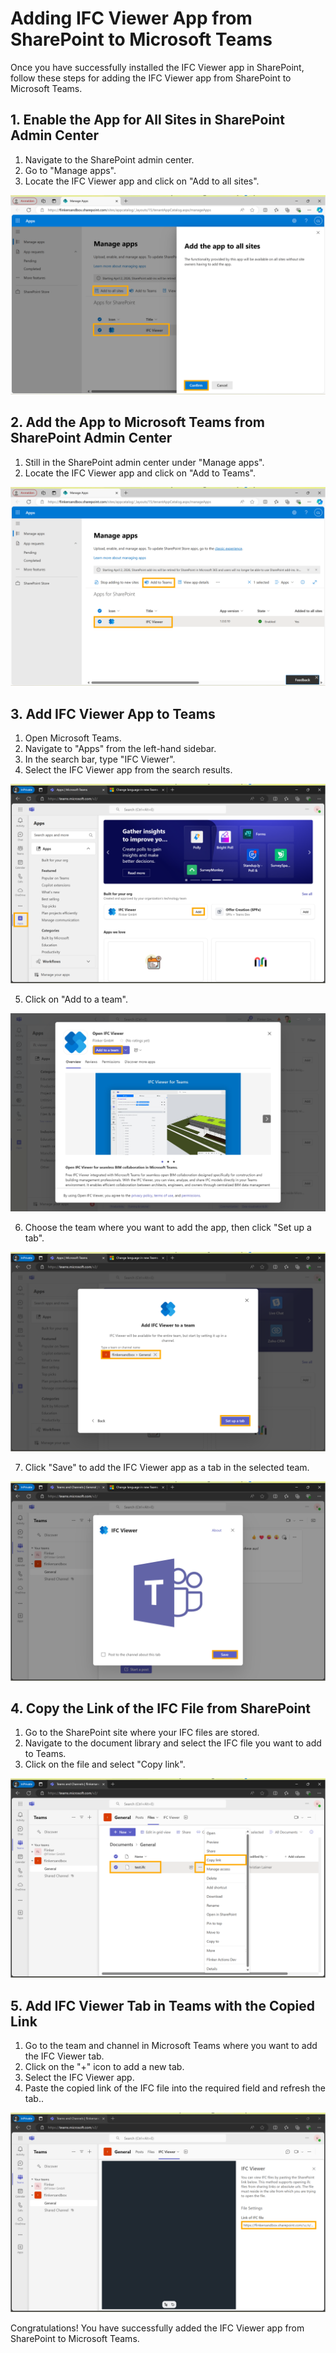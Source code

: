 # Adding IFC Viewer App from SharePoint to Microsoft Teams

Once you have successfully installed the IFC Viewer app in SharePoint, follow these steps for adding the IFC Viewer app from SharePoint to Microsoft Teams.

## 1. Enable the App for All Sites in SharePoint Admin Center

1. Navigate to the SharePoint admin center.
2. Go to "Manage apps".
3. Locate the IFC Viewer app and click on "Add to all sites".

![Add to All Sites](/_media/sharepoint-admin-center-manage-apps-add-to-all-sites.png)

## 2. Add the App to Microsoft Teams from SharePoint Admin Center

1. Still in the SharePoint admin center under "Manage apps".
2. Locate the IFC Viewer app and click on "Add to Teams".

![Add to Teams from Admin Center](/_media/sharepoint-admin-center-manage-apps-add-to-teams.png)

## 3. Add IFC Viewer App to Teams

1. Open Microsoft Teams.
2. Navigate to "Apps" from the left-hand sidebar.
3. In the search bar, type "IFC Viewer".
4. Select the IFC Viewer app from the search results.

![Add App to Teams](/_media/teams-apps-add.png)

5. Click on "Add to a team".

![Add to a Team](/_media/teams-apps-add-to-team.png)

6. Choose the team where you want to add the app, then click "Set up a tab".

![Set Up Tab](/_media/teams-apps-add-to-team-setup-tab.png)

7. Click "Save" to add the IFC Viewer app as a tab in the selected team.

![Save Tab](/_media/teams-apps-add-to-team-save.png)

## 4. Copy the Link of the IFC File from SharePoint

1. Go to the SharePoint site where your IFC files are stored.
2. Navigate to the document library and select the IFC file you want to add to Teams.
3. Click on the file and select "Copy link".

![Copy IFC File Link](/_media/teams-team-files-ifc-file-copy-link.png)

## 5. Add IFC Viewer Tab in Teams with the Copied Link

1. Go to the team and channel in Microsoft Teams where you want to add the IFC Viewer tab.
2. Click on the "+" icon to add a new tab.
3. Select the IFC Viewer app.
4. Paste the copied link of the IFC file into the required field and refresh the tab..

![Paste Link](/_media/teams-team-files-ifc-viewer-tab-paste-link.png)

Congratulations! You have successfully added the IFC Viewer app from SharePoint to Microsoft Teams.
